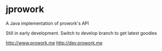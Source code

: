 jprowork
========

A Java implementation of prowork's API

Still in early development. Switch to develop branch to get latest goodies

http://www.prowork.me
http://dev.prowork.me
